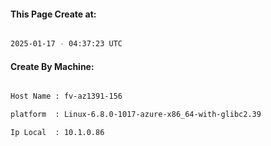 
   
#### This Page Create at:

```bash

2025-01-17 - 04:37:23 UTC

```

#### Create By Machine:

```bash

Host Name : fv-az1391-156

platform  : Linux-6.8.0-1017-azure-x86_64-with-glibc2.39

Ip Local  : 10.1.0.86

```

